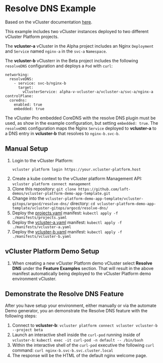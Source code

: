 # Resolve DNS Example

Based on the vCluster documentation [here](https://www.vcluster.com/docs/vcluster/configure/vcluster-yaml/networking/resolve-dns).

This example includes two vCluster instances deployed to two different vCluster Platform projects. 

The **vcluster-a** vCluster in the Alpha project includes an Nginx `Deployment` and `Service` named `nginx-a` in the `svc-a` `Namespace`.

The **vcluster-b** vClusterr in the Beta project includes the following `resolveDNS` configuration and deploys a `Pod` with `curl`:
```
networking:
  resolveDNS:
    - service: svc-b/nginx-b
      target:
        vClusterService: alpha-v-vcluster-a/vcluster-a/svc-a/nginx-a
controlPlane:
  coredns:
    enabled: true
    embedded: true
```
The vCluster Pro embedded CoreDNS with the resolve DNS plugin must be used, as show in the example configuration, but setting `embedded: true`. The `resolveDNS` configuration maps the Nginx `Service` deployed to **vcluster-a** to a DNS entry in **vcluster-b** that resolves to `nginx-b.svc-b`.

## Manual Setup
1. Login to the vCluster Platform:
   ```
   vcluster platform login https://your.vcluster-platform.host
   ```
3. Create a kube context to the vCluster platform Management API: `vcluster platform connect management`
4. Clone this repository: `git clone https://github.com/loft-demos/vcluster-platform-demo-app-template.git`
5. Change into the `vcluster-platform-demo-app-template/vcluster-gitops/argocd/resolve-dns/` directory: `cd vcluster-platform-demo-app-template/vcluster-gitops/argocd/resolve-dns/`
6. Deploy the [projects.yaml](./manifests/projects.yaml) manifest: `kubectl apply -f ./manifests/projects.yaml`
7. Deploy the [vcluster-a.yaml](./manifests/vcluster-a.yaml) manifest: `kubectl apply -f ./manifests/vcluster-a.yaml`
8. Deploy the [vcluster-b.yaml](./manifests/vcluster-b.yaml) manifest: `kubectl apply -f ./manifests/vcluster-b.yaml`

## vCluster Platform Demo Setup
1. When creating a new vCluster Platform demo vCluster select **Resolve DNS** under the **Feature Examples** section. That will result in the above manifest automatically being deployed to the vCluster Platform demo environment vCluster.

## Demonstrate the Resolve DNS Feature
After you have setup your environment, either manually or via the automate Demo generator, you an demonstrate the Resolve DNS feature with the following steps:
1. Connect to **vcluster-b**: `vcluster platform connect vcluster vcluster-b --project beta`
2. Launch an interactive shell inside the `curl-pod` running inside of `vcluster-b`: `kubectl exec -it curl-pod -n default -- /bin/bash`
3. Within the interactive shell of the `curl-pod` executive the following `curl` command: `curl nginx-b.svc-b.svc.cluster.local`
4. The response will be the HTML of the default nginx welcome page.


